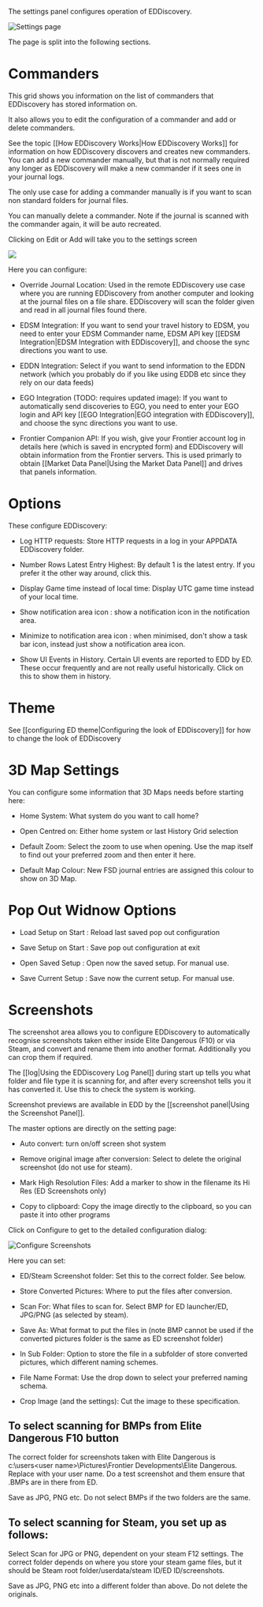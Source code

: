 The settings panel configures operation of EDDiscovery.

![Settings page](https://imgur.com/BivPnFm.png)

The page is split into the following sections.

# Commanders
This grid shows you information on the list of commanders that EDDiscovery has stored information on.

It also allows you to edit the configuration of a commander and add or delete commanders.

See the topic [[How EDDiscovery Works|How EDDiscovery Works]] for information on how EDDiscovery discovers and creates new commanders. You can add a new commander manually, but that is not normally required any longer as EDDiscovery will make a new commander if it sees one in your journal logs.

The only use case for adding a commander manually is if you want to scan non standard folders for journal files. 

You can manually delete a commander. Note if the journal is scanned with the commander again, it will be auto recreated.

Clicking on Edit or Add will take you to the settings screen

![](https://imgur.com/7bFGwWc.png)

Here you can configure:

* Override Journal Location: Used in the remote EDDiscovery use case where you are running EDDiscovery from another computer and looking at the journal files on a file share. EDDiscovery will scan the folder given and read in all journal files found there.

* EDSM Integration: If you want to send your travel history to EDSM, you need to enter your EDSM Commander name, EDSM API key [[EDSM Integration|EDSM Integration with EDDiscovery]], and choose the sync directions you want to use.

* EDDN Integration: Select if you want to send information to the EDDN network (which you probably do if you like using EDDB etc since they rely on our data feeds)

* EGO Integration (TODO: requires updated image): If you want to automatically send discoveries to EGO, you need to enter your EGO login and API key [[EGO Integration|EGO integration with EDDiscovery]], and choose the sync directions you want to use.

* Frontier Companion API: If you wish, give your Frontier account log in details here (which is saved in encrypted form) and EDDiscovery will obtain information from the Frontier servers.  This is used primarly to obtain [[Market Data Panel|Using the Market Data Panel]] and drives that panels information. 

# Options

These configure EDDiscovery:

* Log HTTP requests: Store HTTP requests in a log in your APPDATA EDDiscovery folder.

* Number Rows Latest Entry Highest: By default 1 is the latest entry. If you prefer it the other way around, click this.

* Display Game time instead of local time: Display UTC game time instead of your local time.

* Show notification area icon : show a notification icon in the notification area.

* Minimize to notification area icon : when minimised, don't show a task bar icon, instead just show a notification area icon.

* Show UI Events in History. Certain UI events are reported to EDD by ED.  These occur frequently and are not really useful historically. Click on this to show them in history.

# Theme

See [[configuring ED theme|Configuring the look of EDDiscovery]] for how to change the look of EDDiscovery

# 3D Map Settings

You can configure some information that 3D Maps needs before starting here:

* Home System: What system do you want to call home?

* Open Centred on: Either home system or last History Grid selection

* Default Zoom: Select the zoom to use when opening. Use the map itself to find out your preferred zoom and then enter it here.

* Default Map Colour: New FSD journal entries are assigned this colour to show on 3D Map.

# Pop Out Widnow Options

* Load Setup on Start : Reload last saved pop out configuration

* Save Setup on Start : Save pop out configuration at exit

* Open Saved Setup : Open now the saved setup.  For manual use.

* Save Current Setup : Save now the current setup.  For manual use.

# Screenshots

The screenshot area allows you to configure EDDiscovery to automatically recognise screenshots taken either inside Elite Dangerous (F10) or via Steam, and convert and rename them into another format.  Additionally you can crop them if required.

The [[log|Using the EDDiscovery Log Panel]] during start up tells you what folder and file type it is scanning for, and after every screenshot tells you it has converted it.  Use this to check the system is working.

Screenshot previews are available in EDD by the [[screenshot panel|Using the Screenshot Panel]].

The master options are directly on the setting page:

* Auto convert: turn on/off screen shot system

* Remove original image after conversion: Select to delete the original screenshot (do not use for steam).

* Mark High Resolution Files: Add a marker to show in the filename its Hi Res (ED Screenshots only)

* Copy to clipboard: Copy the image directly to the clipboard, so you can paste it into other programs

Click on Configure to get to the detailed configuration dialog:

![Configure Screenshots](https://i.imgur.com/QTrEXwY.png)

Here you can set:

* ED/Steam Screenshot folder: Set this to the correct folder. See below.

* Store Converted Pictures: Where to put the files after conversion.

* Scan For: What files to scan for. Select BMP for ED launcher/ED, JPG/PNG (as selected by steam).

* Save As: What format to put the files in (note BMP cannot be used if the converted pictures folder is the same as ED screenshot folder)

* In Sub Folder: Option to store the file in a subfolder of store converted pictures, which different naming schemes.

* File Name Format: Use the drop down to select your preferred naming schema.

* Crop Image (and the settings): Cut the image to these specification.

## To select scanning for BMPs from Elite Dangerous F10 button

The correct folder for screenshots taken with Elite Dangerous is c:\users\<user name>\Pictures\Frontier Developments\Elite Dangerous.  Replace <user name> with your user name. Do a test screenshot and them ensure that .BMPs are in there from ED.

Save as JPG, PNG etc.  Do not select BMPs if the two folders are the same.

## To select scanning for Steam, you set up as follows:

Select Scan for JPG or PNG, dependent on your steam F12 settings. The correct folder depends on where you store your steam game files, but it should be Steam root folder/userdata/steam ID/ED ID/screenshots.

Save as JPG, PNG etc into a different folder than above. Do not delete the originals.









